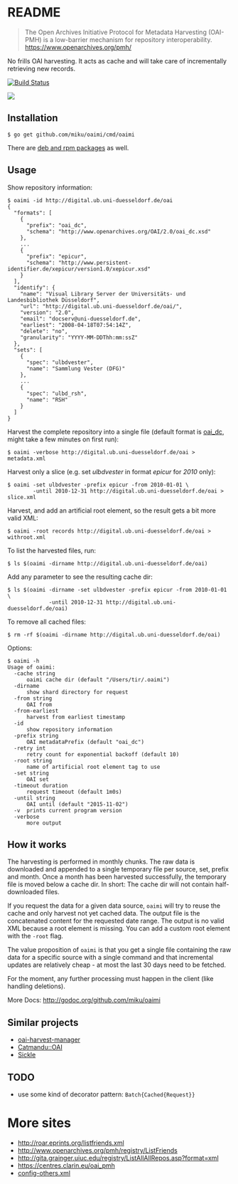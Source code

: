 README
======

> The Open Archives Initiative Protocol for Metadata Harvesting (OAI-PMH) is a low-barrier mechanism for repository interoperability. https://www.openarchives.org/pmh/

No frills OAI harvesting. It acts as cache and will take care of incrementally retrieving new records.

[![Build Status](https://travis-ci.org/miku/oaimi.svg?branch=master)](https://travis-ci.org/miku/oaimi)

![](https://github.com/miku/oaimi/blob/master/img/convergent_35855_sm.gif)

Installation
------------

    $ go get github.com/miku/oaimi/cmd/oaimi

There are [deb and rpm packages](https://github.com/miku/oaimi/releases) as well.

Usage
-----

Show repository information:

    $ oaimi -id http://digital.ub.uni-duesseldorf.de/oai
    {
      "formats": [
        {
          "prefix": "oai_dc",
          "schema": "http://www.openarchives.org/OAI/2.0/oai_dc.xsd"
        },
        ...
        {
          "prefix": "epicur",
          "schema": "http://www.persistent-identifier.de/xepicur/version1.0/xepicur.xsd"
        }
      ],
      "identify": {
        "name": "Visual Library Server der Universitäts- und Landesbibliothek Düsseldorf",
        "url": "http://digital.ub.uni-duesseldorf.de/oai/",
        "version": "2.0",
        "email": "docserv@uni-duesseldorf.de",
        "earliest": "2008-04-18T07:54:14Z",
        "delete": "no",
        "granularity": "YYYY-MM-DDThh:mm:ssZ"
      },
      "sets": [
        {
          "spec": "ulbdvester",
          "name": "Sammlung Vester (DFG)"
        },
        ...
        {
          "spec": "ulbd_rsh",
          "name": "RSH"
        }
      ]
    }

Harvest the complete repository into a single file (default format is [oai_dc](http://www.openarchives.org/OAI/2.0/oai_dc.xsd), might take a few minutes on first run):

    $ oaimi -verbose http://digital.ub.uni-duesseldorf.de/oai > metadata.xml

Harvest only a slice (e.g. set *ulbdvester* in format *epicur* for *2010* only):

    $ oaimi -set ulbdvester -prefix epicur -from 2010-01-01 \
            -until 2010-12-31 http://digital.ub.uni-duesseldorf.de/oai > slice.xml

Harvest, and add an artificial root element, so the result gets a bit more valid XML:

    $ oaimi -root records http://digital.ub.uni-duesseldorf.de/oai > withroot.xml

To list the harvested files, run:

    $ ls $(oaimi -dirname http://digital.ub.uni-duesseldorf.de/oai)

Add any parameter to see the resulting cache dir:

    $ ls $(oaimi -dirname -set ulbdvester -prefix epicur -from 2010-01-01 \
                 -until 2010-12-31 http://digital.ub.uni-duesseldorf.de/oai)

To remove all cached files:

    $ rm -rf $(oaimi -dirname http://digital.ub.uni-duesseldorf.de/oai)

Options:

    $ oaimi -h
    Usage of oaimi:
      -cache string
          oaimi cache dir (default "/Users/tir/.oaimi")
      -dirname
          show shard directory for request
      -from string
          OAI from
      -from-earliest
          harvest from earliest timestamp
      -id
          show repository information
      -prefix string
          OAI metadataPrefix (default "oai_dc")
      -retry int
          retry count for exponential backoff (default 10)
      -root string
          name of artificial root element tag to use
      -set string
          OAI set
      -timeout duration
          request timeout (default 1m0s)
      -until string
          OAI until (default "2015-11-02")
      -v  prints current program version
      -verbose
          more output

How it works
------------

The harvesting is performed in monthly chunks. The raw data is downloaded and
appended to a single temporary file per source, set, prefix and month. Once a
month has been harvested successfully, the temporary file is moved below a
cache dir. In short: The cache dir will not contain half-downloaded files.

If you request the data for a given data source, `oaimi` will try to reuse the
cache and only harvest not yet cached data. The output file is the
concatenated content for the requested date range. The output is no valid XML
because a root element is missing. You can add a custom root element with the
`-root` flag.

The value proposition of `oaimi` is that you get a single file containing the
raw data for a specific source with a single command and that incremental
updates are relatively cheap - at most the last 30 days need to be fetched.

For the moment, any further processing must happen in the client (like
handling deletions).

More Docs: http://godoc.org/github.com/miku/oaimi

Similar projects
----------------

* [oai-harvest-manager](https://github.com/TheLanguageArchive/oai-harvest-manager)
* [Catmandu::OAI](https://github.com/LibreCat/Catmandu-OAI)
* [Sickle](https://pypi.python.org/pypi/Sickle)

TODO
----

* use some kind of decorator pattern: `Batch{Cached{Request}}`

More sites
==========

* http://roar.eprints.org/listfriends.xml
* http://www.openarchives.org/pmh/registry/ListFriends
* http://gita.grainger.uiuc.edu/registry/ListAllAllRepos.asp?format=xml
* https://centres.clarin.eu/oai_pmh
* [config-others.xml](https://github.com/TheLanguageArchive/oai-harvest-manager/blob/a4ee9e72c0162a664e1b0ebd71b36b3f2f4eea71/src/main/resources/config-others.xml#L75)
